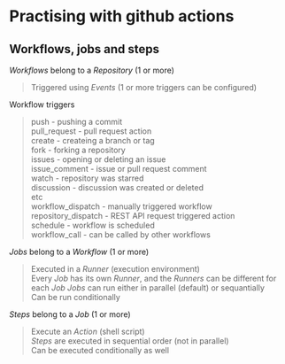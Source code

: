 # Practising with github actions
## Workflows, jobs and steps

_Workflows_ belong to a _Repository_ (1 or more)
> Triggered using _Events_ (1 or more triggers can be configured)

Workflow triggers
> push - pushing a commit  
> pull_request - pull request action  
> create - createing a branch or tag  
> fork - forking a repository  
> issues - opening or deleting an issue  
> issue_comment - issue or pull request comment  
> watch - repository was starred  
> discussion - discussion was created or deleted  
> etc  
> workflow_dispatch - manually triggered workflow  
> repository_dispatch - REST API request triggered action  
> schedule - workflow is scheduled  
> workflow_call - can be called by other workflows  

_Jobs_ belong to a _Workflow_ (1 or more)
> Executed in a _Runner_ (execution environment)  
> Every _Job_ has its own _Runner_, and the _Runners_ can be different for each _Job_
> _Jobs_ can run either in parallel (default) or sequantially  
> Can be run conditionally  

_Steps_ belong to a _Job_ (1 or more)
> Execute an _Action_ (shell script)  
> _Steps_ are executed in sequential order (not in parallel)  
> Can be executed conditionally as well  

